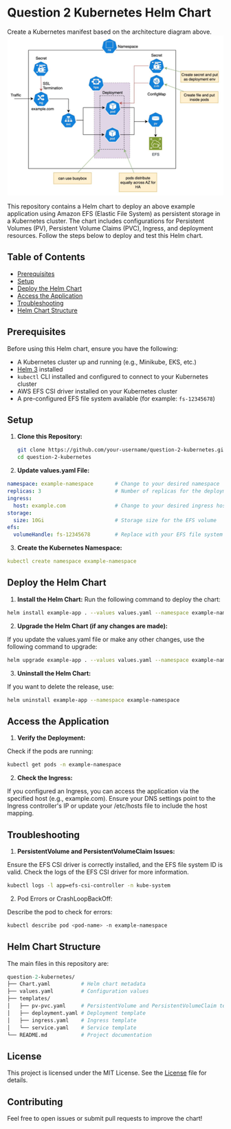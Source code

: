 # Question 2 Kubernetes Helm Chart
Create a Kubernetes manifest based on the architecture diagram above.
![complete-architecture](Screenshot.png)

This repository contains a Helm chart to deploy an above example application using Amazon EFS (Elastic File System) as persistent storage in a Kubernetes cluster. The chart includes configurations for Persistent Volumes (PV), Persistent Volume Claims (PVC), Ingress, and deployment resources. Follow the steps below to deploy and test this Helm chart.

## Table of Contents

- [Prerequisites](#prerequisites)
- [Setup](#setup)
- [Deploy the Helm Chart](#deploy-the-helm-chart)
- [Access the Application](#access-the-application)
- [Troubleshooting](#troubleshooting)
- [Helm Chart Structure](#helm-chart-structure)

## Prerequisites

Before using this Helm chart, ensure you have the following:

- A Kubernetes cluster up and running (e.g., Minikube, EKS, etc.)
- [Helm 3](https://helm.sh/docs/intro/install/) installed
- `kubectl` CLI installed and configured to connect to your Kubernetes cluster
- AWS EFS CSI driver installed on your Kubernetes cluster
- A pre-configured EFS file system available (for example: `fs-12345678`)

## Setup

1. **Clone this Repository:**

   ```bash
   git clone https://github.com/your-username/question-2-kubernetes.git
   cd question-2-kubernetes
   ```

2. **Update values.yaml File:**

```yaml
namespace: example-namespace       # Change to your desired namespace
replicas: 3                        # Number of replicas for the deployment
ingress:
  host: example.com                # Change to your desired ingress host
storage:
  size: 10Gi                       # Storage size for the EFS volume
efs:
  volumeHandle: fs-12345678        # Replace with your EFS file system ID

```

3. **Create the Kubernetes Namespace:**

```yaml
kubectl create namespace example-namespace
```

## Deploy the Helm Chart

1. **Install the Helm Chart:**
Run the following command to deploy the chart:

```bash
helm install example-app . --values values.yaml --namespace example-namespace
```

2. **Upgrade the Helm Chart (if any changes are made):**

If you update the values.yaml file or make any other changes, use the following command to upgrade:

```bash
helm upgrade example-app . --values values.yaml --namespace example-namespace
```

3. **Uninstall the Helm Chart:**

If you want to delete the release, use:

```bash
helm uninstall example-app --namespace example-namespace
```

## Access the Application

1. **Verify the Deployment:**

Check if the pods are running:

```bash
kubectl get pods -n example-namespace
```

2. **Check the Ingress:**

If you configured an Ingress, you can access the application via the specified host (e.g., example.com). Ensure your DNS settings point to the Ingress controller's IP or update your /etc/hosts file to include the host mapping.

## Troubleshooting

1. **PersistentVolume and PersistentVolumeClaim Issues:**

Ensure the EFS CSI driver is correctly installed, and the EFS file system ID is valid. Check the logs of the EFS CSI driver for more information.

```bash
kubectl logs -l app=efs-csi-controller -n kube-system
```

2. Pod Errors or CrashLoopBackOff:

Describe the pod to check for errors:

```bash
kubectl describe pod <pod-name> -n example-namespace
```

## Helm Chart Structure

The main files in this repository are:

```graphql
question-2-kubernetes/
├── Chart.yaml          # Helm chart metadata
├── values.yaml         # Configuration values
├── templates/
│   ├── pv-pvc.yaml     # PersistentVolume and PersistentVolumeClaim templates
│   ├── deployment.yaml # Deployment template
│   ├── ingress.yaml    # Ingress template
│   └── service.yaml    # Service template
└── README.md           # Project documentation
```
## License

This project is licensed under the MIT License. See the [License](#license) file for details.

## Contributing

Feel free to open issues or submit pull requests to improve the chart!



